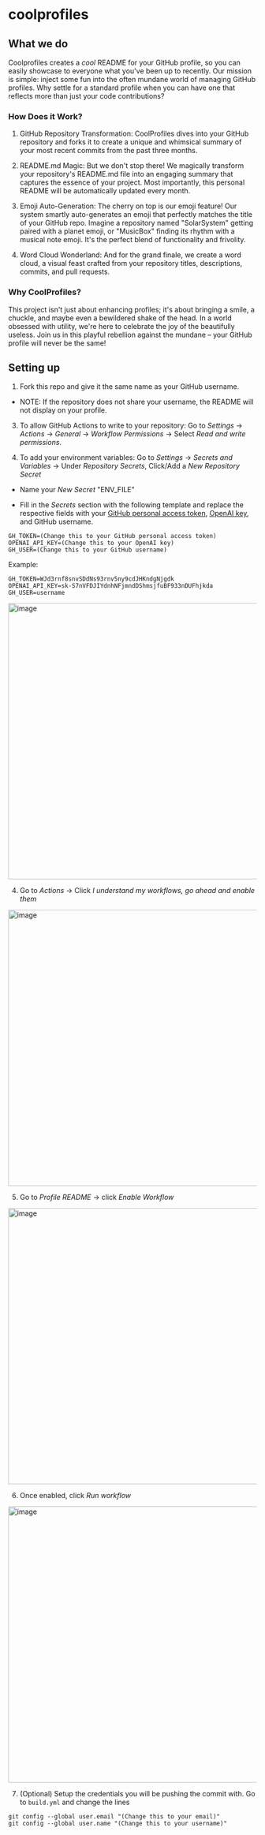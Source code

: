 # coolprofiles

## What we do
Coolprofiles creates a *cool* README for your GitHub profile, so you can easily showcase to everyone what you've been up to recently. Our mission is simple: inject some fun into the often mundane world of managing GitHub profiles. Why settle for a standard profile when you can have one that reflects more than just your code contributions? 

### How Does it Work?
1. GitHub Repository Transformation: CoolProfiles dives into your GitHub repository and forks it to create a unique and whimsical summary of your most recent commits from the past three months.

2. README.md Magic: But we don't stop there! We magically transform your repository's README.md file into an engaging summary that captures the essence of your project. Most importantly, this personal README will be automatically updated every month. 

3. Emoji Auto-Generation: The cherry on top is our emoji feature! Our system smartly auto-generates an emoji that perfectly matches the title of your GitHub repo. Imagine a repository named "SolarSystem" getting paired with a planet emoji, or "MusicBox" finding its rhythm with a musical note emoji. It's the perfect blend of functionality and frivolity.

4. Word Cloud Wonderland: And for the grand finale, we create a word cloud, a visual feast crafted from your repository titles, descriptions, commits, and pull requests.

### Why CoolProfiles?
This project isn't just about enhancing profiles; it's about bringing a smile, a chuckle, and maybe even a bewildered shake of the head. In a world obsessed with utility, we're here to celebrate the joy of the beautifully useless. Join us in this playful rebellion against the mundane – your GitHub profile will never be the same!




## Setting up
1. Fork this repo and give it the same name as your GitHub username.
* NOTE: If the repository does not share your username, the README will not display on your profile.

3. To allow GitHub Actions to write to your repository: Go to *Settings* -> *Actions* -> *General* -> *Workflow Permissions* -> Select *Read and write permissions*.

4. To add your environment variables: Go to *Settings* -> *Secrets and Variables* -> Under *Repository Secrets*, Click/Add a *New Repository Secret*

* Name your *New Secret* "ENV_FILE"

* Fill in the *Secrets* section with the following template and replace the respective fields with your [GitHub personal access token](https://docs.github.com/en/enterprise-server@3.9/authentication/keeping-your-account-and-data-secure/managing-your-personal-access-tokens), [OpenAI key](https://www.maisieai.com/help/how-to-get-an-openai-api-key-for-chatgpt), and GitHub username. 
```
GH_TOKEN=(Change this to your GitHub personal access token)
OPENAI_API_KEY=(Change this to your OpenAI key)
GH_USER=(Change this to your GitHub username)
```
Example:
```
GH_TOKEN=WJd3rnf8snvSDdNs93rnv5ny9cdJHKndgNjgdk
OPENAI_API_KEY=sk-S7nVFDJIYdnhNFjmndDShmsjfuBF933nDUFhjkda
GH_USER=username
```
<img width="560" alt="image" src="https://github.com/lshaoqin/coolprofiles/assets/103313573/bc4543c1-88fa-4400-ac85-18b50b4b2cb9">

4. Go to *Actions* -> Click *I understand my workflows, go ahead and enable them*
<img width="560" alt="image" src="https://github.com/lshaoqin/coolprofiles/assets/103313573/6eba231f-ef94-4efb-a96f-38d1d376c938">

5. Go to *Profile README* -> click *Enable Workflow*
<img width="560" alt="image" src="https://github.com/lshaoqin/coolprofiles/assets/103313573/df414e1b-cd6a-4887-9c0c-a4ba5b50e306">

6. Once enabled, click *Run workflow*
<img width="560" alt="image" src="https://github.com/lshaoqin/coolprofiles/assets/103313573/a8cbd18d-95c9-414f-a0a1-301fcca8fe58">

7. (Optional) Setup the credentials you will be pushing the commit with. Go to `build.yml` and change the lines
```
git config --global user.email "(Change this to your email)"
git config --global user.name "(Change this to your username)"
```
